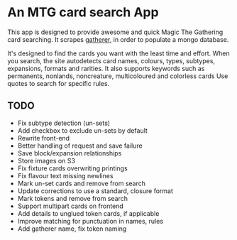 # An MTG card search App

This app is designed to provide awesome and quick Magic The Gathering card searching.
It scrapes [gatherer](http://gatherer.wizards.com/Pages/Default.aspx), in order to populate a mongo database.

It's designed to find the cards you want with the least time and effort.
When you search, the site autodetects card names, colours, types, subtypes, expansions, formats and rarities.
It also supports keywords such as permanents, nonlands, noncreature, multicoloured and colorless cards
Use quotes to search for specific rules.

## TODO

 - Fix subtype detection (un-sets)
 - Add checkbox to exclude un-sets by default
 - Rewrite front-end
 - Better handling of request and save failure
 - Save block/expansion relationships
 - Store images on S3
 - Fix fixture cards overwriting printings
 - Fix flavour text missing newlines
 - Mark un-set cards and remove from search
 - Update corrections to use a standard, closure format
 - Mark tokens and remove from search
 - Support multipart cards on frontend
 - Add details to unglued token cards, if applicable
 - Improve matching for punctuation in names, rules
 - Add gatherer name, fix token naming
